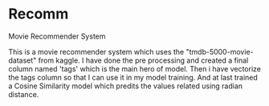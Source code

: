 # Recomm
Movie Recommender System

This is a movie recommender system which uses the "tmdb-5000-movie-dataset" from kaggle. I have done the pre processing and created a final column named 'tags' which is the main hero of model.
Then i have vectorize the tags column so that I can use it in my model training. And at last trained a Cosine Similarity model which predits the values related using radian distance.
